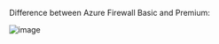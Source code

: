 Difference between Azure Firewall Basic and Premium:

![image](https://github.com/techgrounds/cloud-assignments-E28MS/assets/151161141/e3158455-e303-47c9-82a8-308395a1665a)
